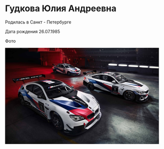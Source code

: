 # Гудкова Юлия Андреевна

Родилась в Санкт - Петербурге 

Дата рождения 26.07.1985

Фото 

![Моя фотография](bmw-motorsport-customer-racing-wallpaper.jpg.asset.1581519349432.jpg)
